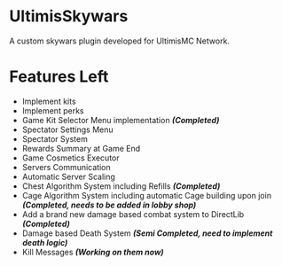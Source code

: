 # UltimisSkywars
A custom skywars plugin developed for UltimisMC Network.

# Features Left
- Implement kits
- Implement perks
- Game Kit Selector Menu implementation ***(Completed)***
- Spectator Settings Menu
- Spectator System
- Rewards Summary at Game End
- Game Cosmetics Executor
- Servers Communication
- Automatic Server Scaling
- Chest Algorithm System including Refills ***(Completed)***
- Cage Algorithm System including automatic Cage building upon join ***(Completed, needs to be added in lobby shop)***
- Add a brand new damage based combat system to DirectLib ***(Completed)***
- Damage based Death System ***(Semi Completed, need to implement death logic)***
- Kill Messages ***(Working on them now)***
